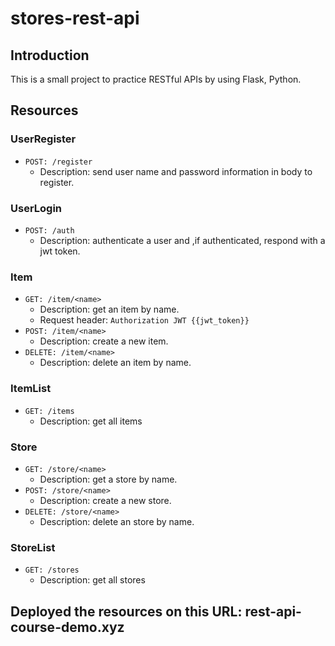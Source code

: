 # stores-rest-api  
## Introduction  
This is a small project to practice RESTful APIs by using Flask, Python.  

## Resources

### UserRegister

- `POST: /register`
  - Description: send user name and password information in body to register.

### UserLogin

- `POST: /auth`
    - Description: authenticate a user and ,if authenticated, respond with a jwt token.

### Item

- `GET: /item/<name>`
    - Description: get an item by name.
    - Request header: `Authorization JWT {{jwt_token}}`
- `POST: /item/<name>`
    - Description: create a new item.
- `DELETE: /item/<name>`
    - Description: delete an item by name.
    
### ItemList

- `GET: /items`
    - Description: get all items
    
### Store

- `GET: /store/<name>`
    - Description: get a store by name.
- `POST: /store/<name>`
    - Description: create a new store.
- `DELETE: /store/<name>`
    - Description: delete an store by name.
    
### StoreList

- `GET: /stores`
    - Description: get all stores  
                                      
## Deployed the resources on this URL: rest-api-course-demo.xyz
